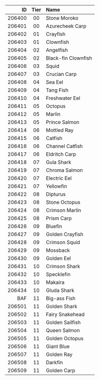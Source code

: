  ID   |Tier| Name
---:| :---: | :---
206400 | 00 | Stone Moroko
206401 | 00 | Azurecheek Carp
206402 | 01 | Crayfish
206403 | 01 | Clownfish
206404 | 02 | Angelfish
206405 | 02 | Black-fin Clownfish
206406 | 03 | Squid
206407 | 03 | Crucian Carp
206408 | 04 | Sea Eel
206409 | 04 | Tang Fish
206410 | 04 | Freshwater Eel
206411 | 05 | Octopus 
206412 | 05 | Marlin
206413 | 05 | Prince Salmon
206414 | 06 | Mottled Ray
206415 | 06 | Catfish
206416 | 06 | Channel Catfish
206417 | 06 | Eldritch Carp
206418 | 07 | Gula Shark
206419 | 07 | Chroma Salmon
206420 | 07 | Electric Eel
206421 | 07 | Yellowfin
206422 | 08 | Dipturus
206423 | 08 | Stone Octopus
206424 | 08 | Crimson Marlin
206425 | 08 | Prism Carp
206426 | 09 | Bluefin
206427 | 09 | Golden Crayfish
206428 | 09 | Crimson Squid
206429 | 09 | Mossback
206430 | 09 | Golden Eel
206431 | 10 | Crimson Shark
206432 | 10 | Specklefin
206433 | 10 | Makaira
206434 | 10 | Gluda Shark
BAF    | 11 | Big-ass Fish
206501 | 11 | Golden Shark
206502 | 11 | Fairy Snakehead
206503 | 11 | Golden Sailfish
206504 | 11 | Queen Salmon
206505 | 11 | Golden Octopus
206506 | 11 | Giant Blue
206507 | 11 | Golden Ray
206508 | 11 | Darkfin
206509 | 11 | Golden Carp
